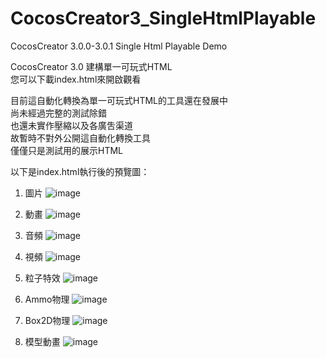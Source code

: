 # CocosCreator3_SingleHtmlPlayable
CocosCreator 3.0.0-3.0.1 Single Html Playable Demo

CocosCreator 3.0 建構單一可玩式HTML  
您可以下載index.html來開啟觀看

目前這自動化轉換為單一可玩式HTML的工具還在發展中  
尚未經過完整的測試除錯  
也還未實作壓縮以及各廣吿渠道  
故暫時不對外公開這自動化轉換工具  
僅僅只是測試用的展示HTML  

以下是index.html執行後的預覽圖：

1. 圖片
![image](https://github.com/LoS-Light/CocosCreator3_SingleHtmlPlayable/blob/master/DemoImages/01.jpg)

2. 動畫
![image](https://github.com/LoS-Light/CocosCreator3_SingleHtmlPlayable/blob/master/DemoImages/02.jpg)

3. 音頻
![image](https://github.com/LoS-Light/CocosCreator3_SingleHtmlPlayable/blob/master/DemoImages/03.jpg)

4. 視頻
![image](https://github.com/LoS-Light/CocosCreator3_SingleHtmlPlayable/blob/master/DemoImages/04.jpg)

5. 粒子特效
![image](https://github.com/LoS-Light/CocosCreator3_SingleHtmlPlayable/blob/master/DemoImages/05.jpg)

6. Ammo物理
![image](https://github.com/LoS-Light/CocosCreator3_SingleHtmlPlayable/blob/master/DemoImages/06.jpg)

7. Box2D物理
![image](https://github.com/LoS-Light/CocosCreator3_SingleHtmlPlayable/blob/master/DemoImages/07.jpg)

8. 模型動畫
![image](https://github.com/LoS-Light/CocosCreator3_SingleHtmlPlayable/blob/master/DemoImages/08.jpg)

